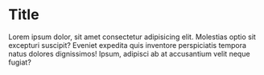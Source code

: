 # Title

Lorem ipsum dolor, sit amet consectetur adipisicing elit. Molestias optio sit excepturi suscipit? Eveniet expedita quis inventore perspiciatis tempora natus dolores dignissimos! Ipsum, adipisci ab at accusantium velit neque fugiat?
